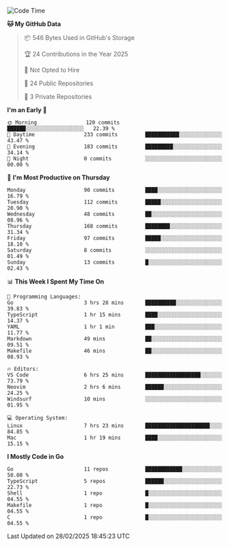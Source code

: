 <!--START_SECTION:waka-->
![Code Time](http://img.shields.io/badge/Code%20Time-1%2C115%20hrs%2031%20mins-blue)

**🐱 My GitHub Data** 

> 📦 546 Bytes Used in GitHub's Storage 
 > 
> 🏆 24 Contributions in the Year 2025
 > 
> 🚫 Not Opted to Hire
 > 
> 📜 24 Public Repositories 
 > 
> 🔑 3 Private Repositories 
 > 
**I'm an Early 🐤** 

```text
🌞 Morning                120 commits         ██████░░░░░░░░░░░░░░░░░░░   22.39 % 
🌆 Daytime                233 commits         ███████████░░░░░░░░░░░░░░   43.47 % 
🌃 Evening                183 commits         █████████░░░░░░░░░░░░░░░░   34.14 % 
🌙 Night                  0 commits           ░░░░░░░░░░░░░░░░░░░░░░░░░   00.00 % 
```
📅 **I'm Most Productive on Thursday** 

```text
Monday                   90 commits          ████░░░░░░░░░░░░░░░░░░░░░   16.79 % 
Tuesday                  112 commits         █████░░░░░░░░░░░░░░░░░░░░   20.90 % 
Wednesday                48 commits          ██░░░░░░░░░░░░░░░░░░░░░░░   08.96 % 
Thursday                 168 commits         ████████░░░░░░░░░░░░░░░░░   31.34 % 
Friday                   97 commits          █████░░░░░░░░░░░░░░░░░░░░   18.10 % 
Saturday                 8 commits           ░░░░░░░░░░░░░░░░░░░░░░░░░   01.49 % 
Sunday                   13 commits          █░░░░░░░░░░░░░░░░░░░░░░░░   02.43 % 
```


📊 **This Week I Spent My Time On** 

```text
💬 Programming Languages: 
Go                       3 hrs 28 mins       ██████████░░░░░░░░░░░░░░░   39.83 % 
TypeScript               1 hr 15 mins        ████░░░░░░░░░░░░░░░░░░░░░   14.37 % 
YAML                     1 hr 1 min          ███░░░░░░░░░░░░░░░░░░░░░░   11.77 % 
Markdown                 49 mins             ██░░░░░░░░░░░░░░░░░░░░░░░   09.51 % 
Makefile                 46 mins             ██░░░░░░░░░░░░░░░░░░░░░░░   08.93 % 

🔥 Editors: 
VS Code                  6 hrs 25 mins       ██████████████████░░░░░░░   73.79 % 
Neovim                   2 hrs 6 mins        ██████░░░░░░░░░░░░░░░░░░░   24.25 % 
Windsurf                 10 mins             ░░░░░░░░░░░░░░░░░░░░░░░░░   01.95 % 

💻 Operating System: 
Linux                    7 hrs 23 mins       █████████████████████░░░░   84.85 % 
Mac                      1 hr 19 mins        ████░░░░░░░░░░░░░░░░░░░░░   15.15 % 
```

**I Mostly Code in Go** 

```text
Go                       11 repos            ████████████░░░░░░░░░░░░░   50.00 % 
TypeScript               5 repos             ██████░░░░░░░░░░░░░░░░░░░   22.73 % 
Shell                    1 repo              █░░░░░░░░░░░░░░░░░░░░░░░░   04.55 % 
Makefile                 1 repo              █░░░░░░░░░░░░░░░░░░░░░░░░   04.55 % 
C                        1 repo              █░░░░░░░░░░░░░░░░░░░░░░░░   04.55 % 
```




 Last Updated on 28/02/2025 18:45:23 UTC
<!--END_SECTION:waka-->
